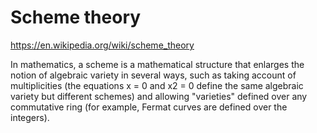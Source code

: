 # Scheme theory

https://en.wikipedia.org/wiki/scheme_theory

In mathematics, a scheme is a mathematical structure that enlarges the notion of algebraic variety in several ways, such as taking account of multiplicities (the equations x = 0 and x2 = 0 define the same algebraic variety but different schemes) and allowing "varieties" defined over any commutative ring (for example, Fermat curves are defined over the integers).
